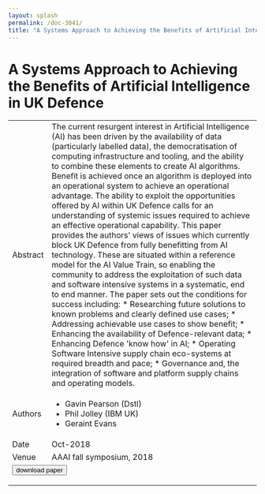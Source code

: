 ```yaml
---
layout: splash
permalink: /doc-3041/
title: "A Systems Approach to Achieving the Benefits of Artificial Intelligence in UK Defence"
---
```


# A Systems Approach to Achieving the Benefits of Artificial Intelligence in UK Defence

<table>
    <tbody>
    <tr>
        <td>Abstract</td>
        <td>The current resurgent interest in Artificial Intelligence (AI) has been driven by the availability of data (particularly labelled data), the democratisation of computing infrastructure and tooling, and the ability to combine these elements to create AI algorithms. Benefit is achieved once an algorithm is deployed into an operational system to achieve an operational advantage. The ability to exploit the opportunities offered by AI within UK Defence calls for an understanding of systemic issues required to achieve an effective operational capability. This paper provides the authors' views of issues which currently block UK Defence from fully benefitting from AI technology. These are situated within a reference model for the AI Value Train, so enabling the community to address the exploitation of such data and software intensive systems in a systematic, end to end manner. The paper sets out the conditions for success including: * Researching future solutions to known problems and clearly defined use cases; * Addressing achievable use cases to show benefit; * Enhancing the availability of Defence-relevant data; * Enhancing Defence 'know how' in AI; * Operating Software Intensive supply chain eco-systems at required breadth and pace; * Governance and, the integration of software and platform supply chains and operating models.</td>
    </tr>
    <tr>
        <td>Authors</td>
        <td>
            <ul>
                <li>Gavin Pearson (Dstl)</li>
                <li>Phil Jolley (IBM UK)</li>
                <li>Geraint Evans</li>
            </ul>
        </td>
    </tr>
    <tr>
        <td>Date</td>
        <td>Oct-2018</td>
    </tr>
    <tr>
        <td>Venue</td>
        <td>AAAI fall symposium, 2018</td>
    </tr>
        <tr>
            <td colspan="2">
                <form method="get" action="https://dais-ita.org/sites/default/files/2908.pdf">
                    <button type="submit">download paper</button>
                </form>
            </td>
        </tr>
    </tbody>
</table>
